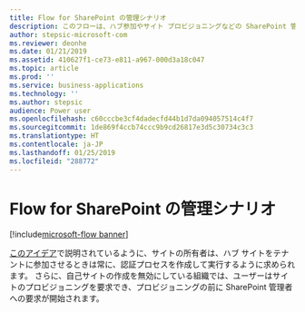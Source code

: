 ```yaml
---
title: Flow for SharePoint の管理シナリオ
description: このフローは、ハブ参加やサイト プロビジョニングなどの SharePoint 管理シナリオに使用されます。
author: stepsic-microsoft-com
ms.reviewer: deonhe
ms.date: 01/21/2019
ms.assetid: 410627f1-ce73-e811-a967-000d3a18c047
ms.topic: article
ms.prod: ''
ms.service: business-applications
ms.technology: ''
ms.author: stepsic
audience: Power user
ms.openlocfilehash: c60cccbe3cf4dadecfd44b1d7da094057514c4f7
ms.sourcegitcommit: 1de869f4ccb74ccc9b9cd26817e3d5c30734c3c3
ms.translationtype: HT
ms.contentlocale: ja-JP
ms.lasthandoff: 01/25/2019
ms.locfileid: "288772"
---
```

# <a name="flow-for-sharepoint-admin-scenarios"></a>Flow for SharePoint の管理シナリオ


[!include[microsoft-flow banner](../includes/microsoft-flow.md)]

[このアイデア](https://powerusers.microsoft.com/t5/Flow-Ideas/Approval-of-SharePoint-Site-getting-joined-with-a-Hub-Site/idi-p/122808)で説明されているように、サイトの所有者は、ハブ サイトをテナントに参加させるときは常に、認証プロセスを作成して実行するように求められます。  さらに、自己サイトの作成を無効にしている組織では、ユーザーはサイトのプロビジョニングを要求でき、プロビジョニングの前に SharePoint 管理者への要求が開始されます。